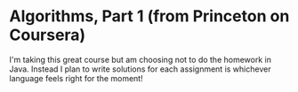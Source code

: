 Algorithms, Part 1 (from Princeton on Coursera)
===

I'm taking this great course but am choosing not to do the homework in
Java. Instead I plan to write solutions for each assignment is
whichever language feels right for the moment!
